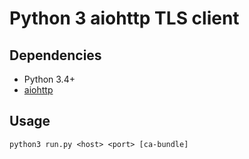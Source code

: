 # Python 3 aiohttp TLS client

## Dependencies

 * Python 3.4+
 * [aiohttp](https://aiohttp.readthedocs.io/)

## Usage

```
python3 run.py <host> <port> [ca-bundle]
```

